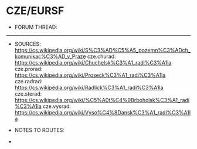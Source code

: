 ﻿# CZE/EURSF


* FORUM THREAD:
- - -


* SOURCES:
https://cs.wikipedia.org/wiki/S%C3%AD%C5%A5_pozemn%C3%ADch_komunikac%C3%AD_v_Praze
cze.churad: https://cs.wikipedia.org/wiki/Chuchelsk%C3%A1_radi%C3%A1la
cze.prorad: https://cs.wikipedia.org/wiki/Proseck%C3%A1_radi%C3%A1la
cze.radrad: https://cs.wikipedia.org/wiki/Radlick%C3%A1_radi%C3%A1la
cze.sterad: https://cs.wikipedia.org/wiki/%C5%A0t%C4%9Brboholsk%C3%A1_radi%C3%A1la
cze.vysrad: https://cs.wikipedia.org/wiki/Vyso%C4%8Dansk%C3%A1_radi%C3%A1la



* NOTES TO ROUTES:
- 